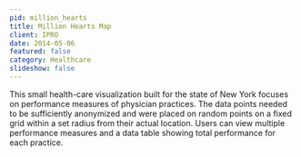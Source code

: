 ```yaml
---
pid: million_hearts
title: Million Hearts Map
client: IPRO
date: 2014-05-06
featured: false
category: Healthcare
slideshow: false
---
```


This small health-care visualization built for the state of New York focuses on performance measures of physician practices. The data points needed to be sufficiently anonymized and were placed on random points on a fixed grid within a set radius from their actual location. Users can view multiple performance measures and a data table showing total performance for each practice.